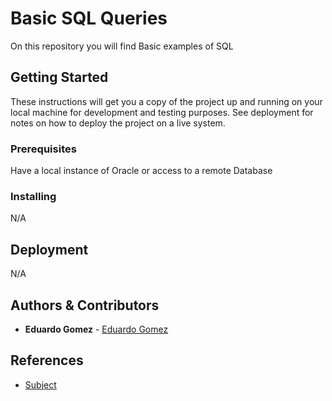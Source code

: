 # Basic SQL Queries

On this repository you will find Basic examples of SQL

## Getting Started
These instructions will get you a copy of the project up and running on your local machine for development and testing purposes. See deployment for notes on how to deploy the project on a live system.

### Prerequisites

Have a local instance of Oracle or access to a remote Database

### Installing
N/A

## Deployment
N/A

## Authors & Contributors

* **Eduardo Gomez** - [Eduardo Gomez](https://github.com/egomezm)

## References

* [Subject](URL)